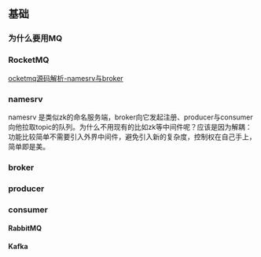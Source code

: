 ## 基础

### 为什么要用MQ

### RocketMQ
[ocketmq源码解析-namesrv与broker](http://events.jianshu.io/p/4475ba4640b6 )
### namesrv 
namesrv 是类似zk的命名服务端，broker向它发起注册、producer与consumer向他拉取topic的队列。为什么不用现有的比如zk等中间件呢？应该是因为解耦：功能比较简单不需要引入外界中间件，避免引入新的复杂度，控制权在自己手上，简单即是美。
### broker 
### producer
### consumer

#### RabbitMQ

#### Kafka

